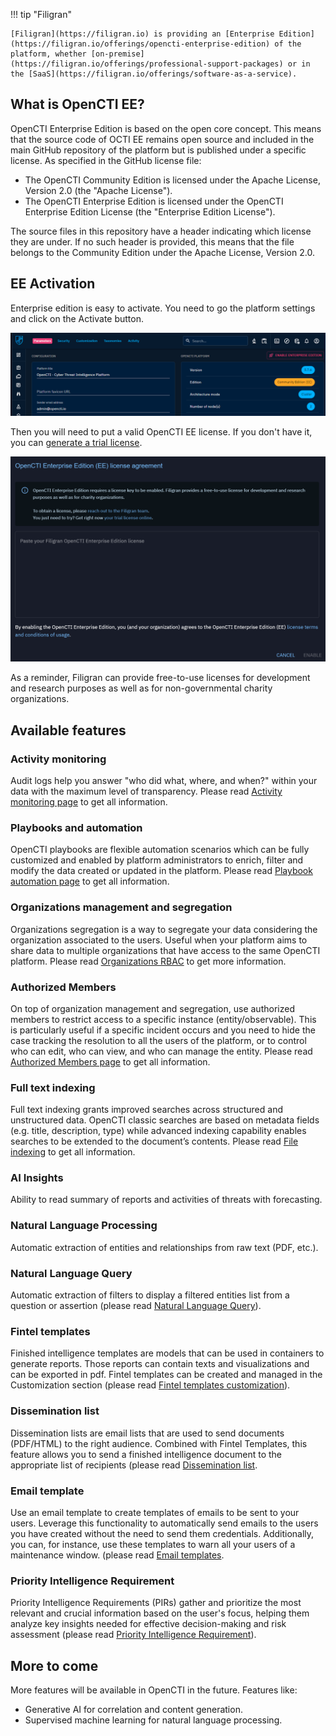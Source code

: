 !!! tip "Filigran"

    [Filigran](https://filigran.io) is providing an [Enterprise Edition](https://filigran.io/offerings/opencti-enterprise-edition) of the platform, whether [on-premise](https://filigran.io/offerings/professional-support-packages) or in the [SaaS](https://filigran.io/offerings/software-as-a-service).

## What is OpenCTI EE?

OpenCTI Enterprise Edition is based on the open core concept. This means that the source code of OCTI EE remains open source and included in the main GitHub repository of the platform but is published under a specific license. As specified in the GitHub license file:

- The OpenCTI Community Edition is licensed under the Apache License, Version 2.0 (the "Apache License").
- The OpenCTI Enterprise Edition is licensed under the OpenCTI Enterprise Edition License (the "Enterprise Edition License").

The source files in this repository have a header indicating which license they are under. If no such header is provided, this means that the file belongs to the Community Edition under the Apache License, Version 2.0.

## EE Activation
Enterprise edition is easy to activate. You need to go the platform settings and click on the Activate button.

![OpenCTI activation](assets/enterprise-activate.png)

Then you will need to put a valid OpenCTI EE license. If you don't have it, you can [generate a trial license](https://filigran.io/enterprise-editions-trial/). 

![OpenCTI EE EULA](assets/enterprise-eula.png)

As a reminder, Filigran can provide free-to-use licenses for development and research purposes as well as for non-governmental charity organizations.

## Available features

### Activity monitoring

Audit logs help you answer "who did what, where, and when?" within your data with the maximum level of transparency. Please read [Activity monitoring page](audit/overview.md) to get all information.

### Playbooks and automation

OpenCTI playbooks are flexible automation scenarios which can be fully customized and enabled by platform administrators to enrich, filter and modify the data created or updated in the platform. Please read [Playbook automation page](../usage/automation.md) to get all information.

### Organizations management and segregation

Organizations segregation is a way to segregate your data considering the organization associated to the users. Useful when your platform aims to share data to multiple organizations that have access to the same OpenCTI platform. Please read [Organizations RBAC](../administration/organization-segregation.md) to get more information.

### Authorized Members

On top of organization management and segregation, use authorized members to restrict access to a specific instance (entity/observable). This is particularly useful if a specific incident occurs and you need to hide the case tracking the resolution to all the users of the platform, or to control who can edit, who can view, and who can manage the entity. Please read [Authorized Members page](https://docs.opencti.io/latest/administration/authorized-members/) to get all information.


### Full text indexing

Full text indexing grants improved searches across structured and unstructured data. OpenCTI classic searches are based on metadata fields (e.g. title, description, type) while advanced indexing capability  enables  searches  to  be  extended  to  the document’s contents. Please read [File indexing](../administration/file-indexing.md) to get all information.

### AI Insights

Ability to read summary of reports and activities of threats with forecasting.

### Natural Language Processing

Automatic extraction of entities and relationships from raw text (PDF, etc.).

### Natural Language Query

Automatic extraction of filters to display a filtered entities list from a question or assertion (please read [Natural Language Query](../usage/refine-content.md#nlq-section)).

### Fintel templates

Finished intelligence templates are models that can be used in containers to generate reports. Those reports can contain texts and visualizations and can be exported in pdf. Fintel templates can be created and managed in the Customization section (please read  [Fintel templates customization](./entities.md)).

### Dissemination list

Dissemination lists are email lists that are used to send documents (PDF/HTML) to the right audience. Combined with Fintel Templates, this feature allows you to send a finished intelligence document to the appropriate list of recipients (please read [Dissemination list](../administration/dissemination-list.md).

### Email template

Use an email template to create templates of emails to be sent to your users. Leverage this functionality to automatically send emails to the users you have created without the need to send them credentials. Additionally, you can, for instance, use these templates to warn all your users of a maintenance window. (please read [Email templates](../administration/email-templates.md).

### Priority Intelligence Requirement

Priority Intelligence Requirements (PIRs) gather and prioritize the most relevant and crucial information based on the user's focus, helping them analyze key insights needed for effective decision-making and risk assessment (please read [Priority Intelligence Requirement](../usage/pir.md)).


## More to come

More features will be available in OpenCTI in the future. Features like:

- Generative AI for correlation and content generation.
- Supervised machine learning for natural language processing.
